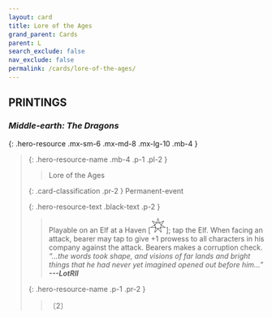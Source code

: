 ```yaml
---
layout: card
title: Lore of the Ages
grand_parent: Cards
parent: L
search_exclude: false
nav_exclude: false
permalink: /cards/lore-of-the-ages/
---
```


## PRINTINGS


### _Middle-earth: The Dragons_

{: .hero-resource .mx-sm-6 .mx-md-8 .mx-lg-10 .mb-4 }
> {: .hero-resource-name .mb-4 .p-1 .pl-2 }
> > <div class="card-mp"></div>
> > <div class="card-name">Lore of the Ages</div>
>
> {: .card-classification .pr-2 }
> Permanent-event
>
> {: .hero-resource-text .black-text .p-2 }
> > Playable on an Elf at a Haven \[![](/assets/images/free-haven.svg)]; tap the Elf. When facing an attack, bearer may tap to give +1 prowess to all characters in his company against the attack. Bearers makes a corruption check.   <br>_“...the words took shape, and visions of far lands and bright things that he had never yet imagined opened out before him...”_ ***---&#65279;LotRII*** 
> 
> {: .hero-resource-name .p-1 .pr-2 }
> > <div class="card-shield"></div>
> > <div class="card-corruption">〔2〕</div>
